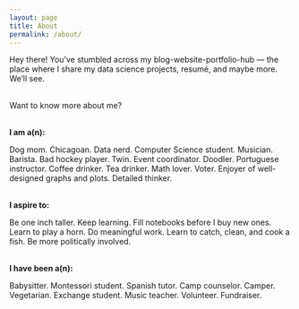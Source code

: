 ```yaml
---
layout: page
title: About
permalink: /about/
---
```


Hey there! You’ve stumbled across my blog-website-portfolio-hub — the place where I share my data science projects, resumé, and maybe more. We’ll see. 

<br>
Want to know more about me?
<br><br>

**I am a(n):**

Dog mom. Chicagoan. Data nerd. Computer Science student. Musician. Barista. Bad hockey player. Twin. Event coordinator. Doodler. Portuguese instructor. Coffee drinker. Tea drinker. Math lover. Voter. Enjoyer of well-designed graphs and plots. Detailed thinker. 
<br><br>

**I aspire to:**

Be one inch taller. Keep learning. Fill notebooks before I buy new ones. Learn to play a horn. Do meaningful work. Learn to catch, clean, and cook a fish. Be more politically involved. 
<br><br>

**I have been a(n):**

Babysitter. Montessori student. Spanish tutor. Camp counselor. Camper. Vegetarian. Exchange student. Music teacher. Volunteer. Fundraiser. 